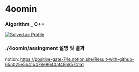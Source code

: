 # 4oomin 

### Algorithm _ C++
[![Solved.ac Profile](http://mazassumnida.wtf/api/v2/generate_badge?boj=coolsoomin)](https://solved.ac/coolsoomin)

### ./4oomin/assingment 설명 및 결과
notion: https://positive-gate-74e.notion.site/Result-with-github-65a025e5b41b478e9640af49a85741a1
